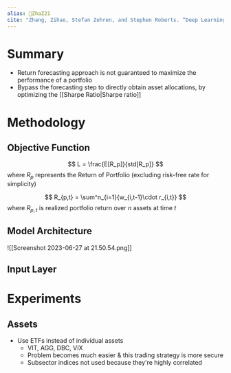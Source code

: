```yaml
---
alias: 🔬ZhaZ21
cite: "Zhang, Zihao, Stefan Zohren, and Stephen Roberts. “Deep Learning for Portfolio Optimization.” _The Journal of Financial Data Science_ 2, no. 4 (November 2, 2020): 8–20. [https://doi.org/10.3905/jfds.2020.1.042](https://doi.org/10.3905/jfds.2020.1.042)."
---
```


# Summary
- Return forecasting approach is not guaranteed to maximize the performance of a portfolio
- Bypass the forecasting step to directly obtain asset allocations, by optimizing the [[Sharpe Ratio|Sharpe ratio]]

# Methodology

## Objective Function
$$
L = \frac{E[R_p]}{std[R_p]}
$$
where $R_p$ represents the Return of Portfolio (excluding risk-free rate for simplicity)

$$
R_{p,t} = \sum^n_{i=1}{w_{i,t-1}\cdot r_{i,t}}
$$
where $R_{p,t}$ is realized portfolio return over $n$ assets at time $t$

## Model Architecture
![[Screenshot 2023-06-27 at 21.50.54.png]]

## Input Layer



# Experiments

## Assets
- Use ETFs instead of individual assets
	- VIT, AGG, DBC, VIX
	- Problem becomes much easier & this trading strategy is more secure
	- Subsector indices not used because they're highly correlated